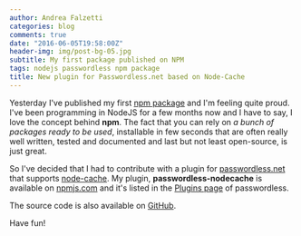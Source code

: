 ```yaml
---
author: Andrea Falzetti
categories: blog
comments: true
date: "2016-06-05T19:58:00Z"
header-img: img/post-bg-05.jpg
subtitle: My first package published on NPM
tags: nodejs passwordless npm package
title: New plugin for Passwordless.net based on Node-Cache
---
```


Yesterday I've published my first [npm package](https://www.npmjs.com/package/passwordless-nodecache) and I'm feeling quite proud. I've been programming in NodeJS for a few months now and I have to say, I love the concept behind **npm**. The fact that you can rely on _a bunch of packages ready to be used_, installable in few seconds that are often really well written, tested and documented and last but not least open-source, is just great.

So I've decided that I had to contribute with a plugin for [passwordless.net](passwordless.net) that supports [node-cache](https://www.npmjs.com/package/node-cache). My plugin, **passwordless-nodecache** is available on [npmjs.com](https://www.npmjs.com/package/passwordless-nodecache) and it's listed in the [Plugins page](https://passwordless.net/plugins) of passwordless.

The source code is also available on [GitHub](https://github.com/andreafalzetti/passwordless-nodecache).

Have fun!
